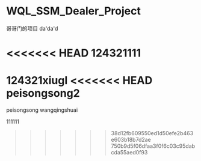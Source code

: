 # WQL_SSM_Dealer_Project
哥哥门的项目
da'da'd


<<<<<<< HEAD
124321111
=======
124321xiugI
<<<<<<< HEAD
peisongsong2
=======
peisongsong
wangqingshuai


111111
>>>>>>> 38d12fb609550ed1d50efe2b463e603b18b7d2ae
>>>>>>> 750b9d5f06dfaa3f0f6c03c95dabcda55aed0f93
